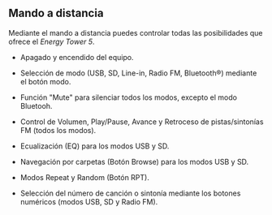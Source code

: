 ## Mando a distancia

Mediante el mando a distancia puedes controlar todas las posibilidades que ofrece el *Energy Tower 5*.

* Apagado y encendido del equipo.

* Selección de modo (USB, SD, Line-in, Radio FM, Bluetooth®) mediante el botón modo.

* Función "Mute" para silenciar todos los modos, excepto el modo Bluetooh.

* Control de Volumen, Play/Pause, Avance y Retroceso de pistas/sintonías FM (todos los modos).

* Ecualización (EQ) para los modos USB y SD.

* Navegación por carpetas (Botón Browse) para los modos USB y SD.

* Modos Repeat y Random (Botón RPT).

* Selección del número de canción o sintonía mediante los botones numéricos (modos USB, SD y Radio FM).









